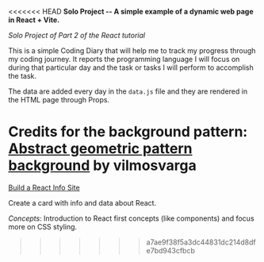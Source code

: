 <<<<<<< HEAD
**Solo Project -- A simple example of a dynamic web page in React + Vite.**

*Solo Project of Part 2 of the React tutorial*

This is a simple Coding Diary that will help me to track my progress through my coding journey.
It reports the programming language I will focus on during that particular day and the task or tasks I will perform to accomplish the task.

The data are added every day in the `data.js` file and they are rendered in the HTML page through Props.

Credits for the background pattern: [Abstract geometric pattern background](https://www.freepik.com/free-vector/abstract-geometric-pattern-background_1195853.htm) by vilmosvarga
=======
[Build a React Info Site](https://youtu.be/bMknfKXIFA8?t=6704)

Create a card with info and data about React.

*Concepts*: Introduction to React first concepts (like components) and focus more on CSS styling.
>>>>>>> a7ae9f38f5a3dc44831dc214d8dfe7bd943cfbcb
